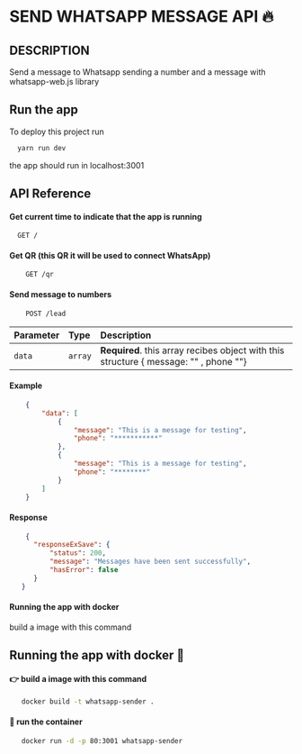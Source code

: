 # SEND WHATSAPP MESSAGE API 🔥

## DESCRIPTION
Send a message to Whatsapp sending a number and a message with
whatsapp-web.js library


## Run the app

To deploy this project run

```bash
  yarn run dev
```

the app should run in localhost:3001

## API Reference

#### Get current time to indicate that the app is running

```http
  GET /
```

#### Get QR (this QR it will be used to connect WhatsApp)

```http
    GET /qr
```

#### Send message to numbers

```http
    POST /lead
```

| Parameter | Type     | Description                       |
| :-------- | :------- | :-------------------------------- |
| `data`      | `array` | **Required**. this array recibes object with this structure  { message: "" , phone ""} |

#### Example
```json
    {
        "data": [
            {
                "message": "This is a message for testing",
                "phone": "***********"
            },
            {
                "message": "This is a message for testing",
                "phone": "********"
            }
        ]
    }
```

#### Response
```json
    {
      "responseExSave": {
          "status": 200,
          "message": "Messages have been sent successfully",
          "hasError": false
      }
   }
```

#### Running the app with docker

build a image with this command


## Running the app with docker 🐳

#### 👉 build a image with this command
```bash
   docker build -t whatsapp-sender . 
```

#### 🚀 run the container
```bash
   docker run -d -p 80:3001 whatsapp-sender  
```
